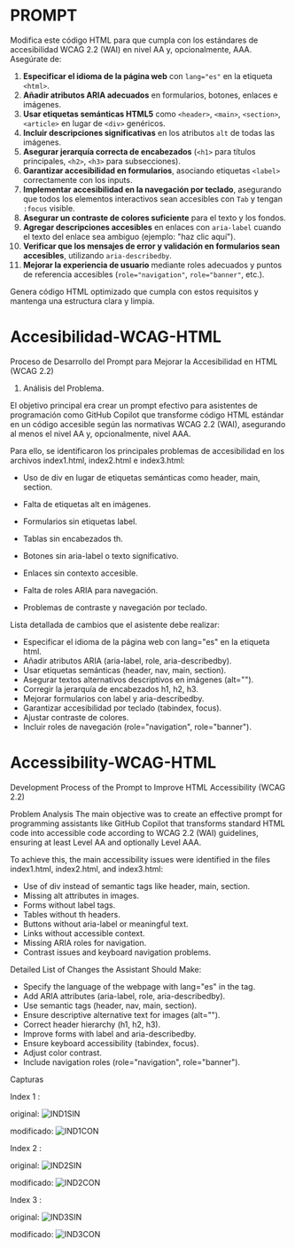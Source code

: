 # PROMPT

Modifica este código HTML para que cumpla con los estándares de accesibilidad WCAG 2.2 (WAI) en nivel AA y, opcionalmente, AAA. Asegúrate de:

1. **Especificar el idioma de la página web** con `lang="es"` en la etiqueta `<html>`.
2. **Añadir atributos ARIA adecuados** en formularios, botones, enlaces e imágenes.
3. **Usar etiquetas semánticas HTML5** como `<header>`, `<main>`, `<section>`, `<article>` en lugar de `<div>` genéricos.
4. **Incluir descripciones significativas** en los atributos `alt` de todas las imágenes.
5. **Asegurar jerarquía correcta de encabezados** (`<h1>` para títulos principales, `<h2>`, `<h3>` para subsecciones).
6. **Garantizar accesibilidad en formularios**, asociando etiquetas `<label>` correctamente con los inputs.
7. **Implementar accesibilidad en la navegación por teclado**, asegurando que todos los elementos interactivos sean accesibles con `Tab` y tengan `:focus` visible.
8. **Asegurar un contraste de colores suficiente** para el texto y los fondos.
9. **Agregar descripciones accesibles** en enlaces con `aria-label` cuando el texto del enlace sea ambiguo (ejemplo: "haz clic aquí").
10. **Verificar que los mensajes de error y validación en formularios sean accesibles**, utilizando `aria-describedby`.
11. **Mejorar la experiencia de usuario** mediante roles adecuados y puntos de referencia accesibles (`role="navigation"`, `role="banner"`, etc.).

Genera código HTML optimizado que cumpla con estos requisitos y mantenga una estructura clara y limpia.



# Accesibilidad-WCAG-HTML

Proceso de Desarrollo del Prompt para Mejorar la Accesibilidad en HTML (WCAG 2.2)
1. Análisis del Problema.
   
El objetivo principal era crear un prompt efectivo para asistentes de programación como GitHub Copilot que transforme código HTML estándar en un código accesible según las normativas WCAG 2.2 (WAI), asegurando al menos el nivel AA y, opcionalmente, nivel AAA.


Para ello, se identificaron los principales problemas de accesibilidad en los archivos index1.html, index2.html e index3.html:


* Uso de div en lugar de etiquetas semánticas como header, main, section.

* Falta de etiquetas alt en imágenes.

* Formularios sin etiquetas label.

* Tablas sin encabezados th.

* Botones sin aria-label o texto significativo.

* Enlaces sin contexto accesible.

* Falta de roles ARIA para navegación.

* Problemas de contraste y navegación por teclado.


Lista detallada de cambios que el asistente debe realizar:

- Especificar el idioma de la página web con lang="es" en la etiqueta html.
- Añadir atributos ARIA (aria-label, role, aria-describedby).
- Usar etiquetas semánticas (header, nav, main, section).
- Asegurar textos alternativos descriptivos en imágenes (alt="").
- Corregir la jerarquía de encabezados h1, h2, h3.
- Mejorar formularios con label y aria-describedby.
- Garantizar accesibilidad por teclado (tabindex, focus).
- Ajustar contraste de colores.
- Incluir roles de navegación (role="navigation", role="banner").

# Accessibility-WCAG-HTML
Development Process of the Prompt to Improve HTML Accessibility (WCAG 2.2)

Problem Analysis
The main objective was to create an effective prompt for programming assistants like GitHub Copilot that transforms standard HTML code into accessible code according to WCAG 2.2 (WAI) guidelines, ensuring at least Level AA and optionally Level AAA.

To achieve this, the main accessibility issues were identified in the files index1.html, index2.html, and index3.html:

- Use of div instead of semantic tags like header, main, section.
- Missing alt attributes in images.
- Forms without label tags.
- Tables without th headers.
- Buttons without aria-label or meaningful text.
- Links without accessible context.
- Missing ARIA roles for navigation.
- Contrast issues and keyboard navigation problems.

Detailed List of Changes the Assistant Should Make:

- Specify the language of the webpage with lang="es" in the <html> tag.
- Add ARIA attributes (aria-label, role, aria-describedby).
- Use semantic tags (header, nav, main, section).
- Ensure descriptive alternative text for images (alt="").
- Correct header hierarchy (h1, h2, h3).
- Improve forms with label and aria-describedby.
- Ensure keyboard accessibility (tabindex, focus).
- Adjust color contrast.
- Include navigation roles (role="navigation", role="banner").

Capturas

Index 1 :

original: 
![IND1SIN](https://github.com/user-attachments/assets/e0cf28ad-ff11-475a-9efd-0e14607cfac4)

modificado:
![IND1CON](https://github.com/user-attachments/assets/bbbc1876-5133-49b7-aee2-4a7c34a68c3d)

Index 2 :

original:
![IND2SIN](https://github.com/user-attachments/assets/8f0afb0c-b3be-45b6-a040-08a9e8164e4d)

modificado:
![IND2CON](https://github.com/user-attachments/assets/184a00a4-04fa-462d-b44b-7c0e6a83aacc)

Index 3 :

original:
![IND3SIN](https://github.com/user-attachments/assets/e69c7f01-d83b-4481-becd-25c4b496b25d)

modificado:
![IND3CON](https://github.com/user-attachments/assets/781d1d4e-1c0c-45be-87dd-70134fb99ab2)

